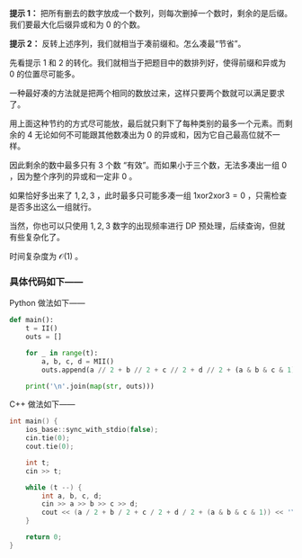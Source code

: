 **提示 1：** 把所有删去的数字放成一个数列，则每次删掉一个数时，剩余的是后缀。我们要最大化后缀异或和为 $0$ 的个数。

**提示 2：** 反转上述序列，我们就相当于凑前缀和。怎么凑最“节省”。

先看提示 1 和 2 的转化。我们就相当于把题目中的数排列好，使得前缀和异或为 $0$ 的位置尽可能多。

一种最好凑的方法就是把两个相同的数放过来，这样只要两个数就可以满足要求了。

用上面这种节约的方式尽可能放，最后就只剩下了每种类别的最多一个元素。而剩余的 $4$ 无论如何不可能跟其他数凑出为 $0$ 的异或和，因为它自己最高位就不一样。

因此剩余的数中最多只有 $3$ 个数 “有效”。而如果小于三个数，无法多凑出一组 $0$ ，因为整个序列的异或和一定非 $0$ 。

如果恰好多出来了 $1,2,3$ ，此时最多只可能多凑一组 $1\mathrm{xor}2\mathrm{xor}3=0$ ，只需检查是否多出这么一组就行。

当然，你也可以只使用 $1,2,3$ 数字的出现频率进行 DP 预处理，后续查询，但就有些复杂化了。

时间复杂度为 $\mathcal{O}(1)$ 。

### 具体代码如下——

Python 做法如下——

```Python []
def main():
    t = II()
    outs = []

    for _ in range(t):
        a, b, c, d = MII()
        outs.append(a // 2 + b // 2 + c // 2 + d // 2 + (a & b & c & 1))

    print('\n'.join(map(str, outs)))
```

C++ 做法如下——

```cpp []
int main() {
    ios_base::sync_with_stdio(false);
    cin.tie(0);
    cout.tie(0);

    int t;
    cin >> t;

    while (t --) {
        int a, b, c, d;
        cin >> a >> b >> c >> d;
        cout << (a / 2 + b / 2 + c / 2 + d / 2 + (a & b & c & 1)) << '\n';
    }

    return 0;
}
```
